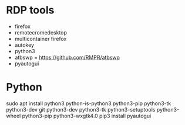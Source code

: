 # RDP tools
- firefox
- remotecromedesktop
- multicontainer firefox
- autokey
- python3
- atbswp = https://github.com/RMPR/atbswp
- pyautogui

# Python
sudo apt install python3 python-is-python3 python3-pip python3-tk python3-dev git python3-dev python3-tk python3-setuptools python3-wheel python3-pip python3-wxgtk4.0
pip3 install pyautogui

